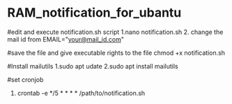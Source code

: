 # RAM_notification_for_ubantu

#edit and execute notification.sh script
1.nano notification.sh 
2. change the mail id from EMAIL="your@mail_id.com" 

#save the file and give executable rights to the file chmod +x notification.sh

#Install mailutils
1.sudo apt udate
2.sudo apt install mailutils

#set cronjob
1. crontab -e
*/5 * * * * /path/to/notification.sh
